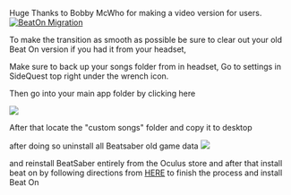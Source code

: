 
Huge Thanks to Bobby McWho for making a video version for users.
[![BeatOn Migration](https://cdn.discordapp.com/attachments/615234075778875453/627007319687036947/Screenshot_390.png)](https://www.youtube.com/watch?v=tt5m6rDL-UQ)


To make the transition as smooth as possible be sure to clear out your old Beat On version if you had it from your headset,

Make sure to back up your songs folder from in headset, Go to settings in SideQuest top right under the wrench icon.

Then go into your main app folder by clicking here

![](https://cdn.discordapp.com/attachments/615234075778875453/623923858872991794/Screenshot_317.png)

After that locate the "custom songs" folder and copy it to desktop

after doing so uninstall all Beatsaber old game data ![](https://cdn.discordapp.com/attachments/608376262347587595/608405621741715487/Uninstall.png)

and reinstall BeatSaber entirely from the Oculus store and after that install beat on by following directions from [HERE](https://github.com/the-expanse/SideQuest/wiki/Beat-On,-What-is-that-and-how-do-i-install-it#to-install-beat-on-for-the-first-time) to finish the process and install Beat On